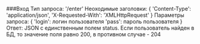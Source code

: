 ###Вход
    Тип запроса: '/enter'
    Неоходимые заголовки:
    {
        'Content-Type': 'application/json',
        'X-Requested-With': 'XMLHttpRequest'
    }
    Параметры запроса:
    {
        'login': логин пользователя
        'pass': пароль пользователя
    }
    Ответ: JSON с единственным полем status. Если пользователь найден в БД, то значение поля равно 200, в противном случае - 204 
